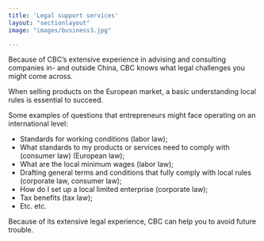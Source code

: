 ```yaml
---
title: 'Legal support services'
layout: "sectionlayout"
image: "images/business3.jpg"

---
```


Because of CBC’s extensive experience in advising and consulting companies in- and outside China, CBC knows what legal challenges you might come across.

When selling products on the European market, a basic understanding local rules is essential to succeed.

Some examples of questions that entrepreneurs might face operating on an international level:

-	Standards for working conditions (labor law);
-	What standards to my products or services need to comply with (consumer law) (European law);
-	What are the local minimum wages (labor law);
-	Drafting general terms and conditions that fully comply with local rules (corporate law, consumer law);
-	How do I set up a local limited enterprise (corporate law);
-	Tax benefits (tax law);
-	Etc. etc.

Because of its extensive legal experience, CBC can help you to avoid future trouble.
